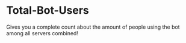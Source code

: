 # Total-Bot-Users
Gives you a complete count about the amount of people using the bot among all servers combined!
